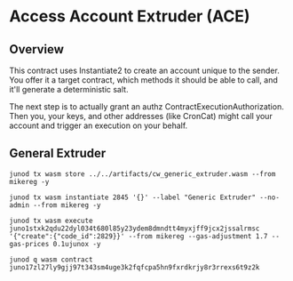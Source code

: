 # Access Account Extruder (ACE)

## Overview

This contract uses Instantiate2 to create an account unique to the sender. You offer it a target contract, which methods it should be able to call, and it'll generate a deterministic salt.

The next step is to actually grant an authz ContractExecutionAuthorization. Then you, your keys, and other addresses (like CronCat) might call your account and trigger an execution on your behalf.

## General Extruder

    junod tx wasm store ../../artifacts/cw_generic_extruder.wasm --from mikereg -y

    junod tx wasm instantiate 2845 '{}' --label "Generic Extruder" --no-admin --from mikereg -y

    junod tx wasm execute juno1stxk2qdu22dyl034t680l85y23ydem8dmndtt4myxjff9jcx2jssalrmsc '{"create":{"code_id":2829}}' --from mikereg --gas-adjustment 1.7 --gas-prices 0.1ujunox -y

    junod q wasm contract juno17zl27ly9gjj97t343sm4uge3k2fqfcpa5hn9fxrdkrjy8r3rrexs6t9z2k

## 